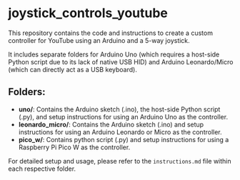 # joystick_controls_youtube

This repository contains the code and instructions to create a custom controller for YouTube using an Arduino and a 5-way joystick.

It includes separate folders for Arduino Uno (which requires a host-side Python script due to its lack of native USB HID) and Arduino Leonardo/Micro (which can directly act as a USB keyboard).

## Folders:

* **uno/**: Contains the Arduino sketch (.ino), the host-side Python script (.py), and setup instructions for using an Arduino Uno as the controller.
* **leonardo_micro/**: Contains the Arduino sketch (.ino) and setup instructions for using an Arduino Leonardo or Micro as the controller.
* **pico_w/**: Contains python script (.py) and setup instructions for using a Raspberry Pi Pico W as the controller.

For detailed setup and usage, please refer to the `instructions.md` file within each respective folder.
